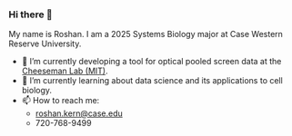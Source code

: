 ### Hi there 👋

My name is Roshan.
I am a 2025 Systems Biology major at Case Western Reserve University.

- 🔭 I’m currently developing a tool for optical pooled screen data at the [Cheeseman Lab (MIT)](https://cheesemanlab.wi.mit.edu/).
- 🌱 I’m currently learning about data science and its applications to cell biology.
- 📫 How to reach me:
  - [roshan.kern@case.edu](roshan.kern@case.edu)
  - 720-768-9499
